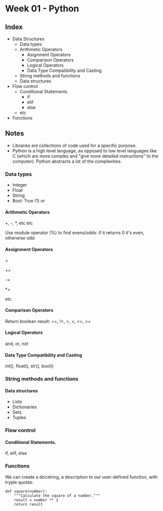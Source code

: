 # Week 01 - Python

## Index
- Data Structures
    - Data types
    - Arithmetic Operators
        - Asignment Operators
        - Comparison Operators
        - Logical Operators
        - Data Type Compatibility and Casting
    - String methods and functions
    - Data structures
- Flow control
    - Conditional Statements.
        - if
        - elif
        - else
    - etc
- Functions

## Notes

- Libraries are collections of code used for a specific purpose.
- Python is a high level language, as opposed to low level languages like C (which are more complex and "give more detailed instructions" to the computer). Python abstracts a lot of the complexities.

### Data types
- Integer
- Float
- String
- Bool: True (1) or

#### Arithmetic Operators
+, -, *, etc etc

Use module operator (%) to find evens/odds: if it returns 0 it's even, otherwise odd.

#### Assignment Operators
=

+=

-=

*=

etc

#### Comparison Operators
Return boolean result: ==, !=, >, <, <=, >=

#### Logical Operators
and, or, not

#### Data Type Compatibility and Casting
int(), float(), str(), bool()

### String methods and functions

#### Data structures
- Lists
- Dictionaries
- Sets
- Tuples

### Flow control

#### Conditional Statements.
if, elif, else

### Functions
We can create a docstring, a description to our user-defined function, with tryple quotes:

````
def square(number):
    """Calculate the square of a number."""
    result = number ** 2
    return result
````

